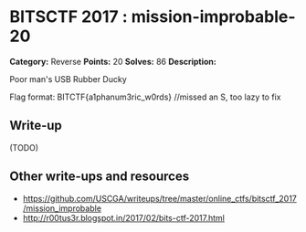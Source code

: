 # BITSCTF 2017 : mission-improbable-20

**Category:** Reverse
**Points:** 20
**Solves:** 86
**Description:**

Poor man's USB Rubber Ducky

Flag format: BITCTF{a1phanum3ric_w0rds}
//missed an S, too lazy to fix

## Write-up

(TODO)

## Other write-ups and resources

* https://github.com/USCGA/writeups/tree/master/online_ctfs/bitsctf_2017/mission_improbable
* http://r00tus3r.blogspot.in/2017/02/bits-ctf-2017.html
